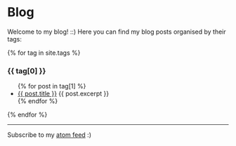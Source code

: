 # Blog

Welcome to my blog! \:\:) Here you can find my blog posts organised by their tags:

{% for tag in site.tags %}
  <h3>{{ tag[0] }}</h3>
  <ul>
    {% for post in tag[1] %}
      <li>
        <a href="{{ post.url }}">{{ post.title }}</a>
        {{ post.excerpt }}
      </li>
    {% endfor %}
  </ul>
{% endfor %}

***

Subscribe to my [atom feed](https://chester-tan.com/feed.xml) \:\)

